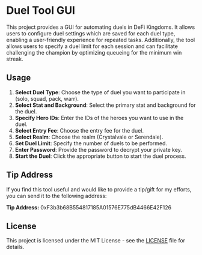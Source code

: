 # Duel Tool GUI

This project provides a GUI for automating duels in DeFi Kingdoms. It allows users to configure duel settings which are saved for each duel type, enabling a user-friendly experience for repeated tasks. Additionally, the tool allows users to specify a duel limit for each session and can facilitate challenging the champion by optimizing queueing for the minimum win streak.

## Usage

1. **Select Duel Type**: Choose the type of duel you want to participate in (solo, squad, pack, warr).
2. **Select Stat and Background**: Select the primary stat and background for the duel.
3. **Specify Hero IDs**: Enter the IDs of the heroes you want to use in the duel.
4. **Select Entry Fee**: Choose the entry fee for the duel.
5. **Select Realm**: Choose the realm (Crystalvale or Serendale).
6. **Set Duel Limit**: Specify the number of duels to be performed.
7. **Enter Password**: Provide the password to decrypt your private key.
8. **Start the Duel**: Click the appropriate button to start the duel process.

## Tip Address

If you find this tool useful and would like to provide a tip/gift for my efforts, you can send it to the following address:

**Tip Address:** 0xF3b3b68B554817185A01576E775dB4466E42F126

## License

This project is licensed under the MIT License - see the [LICENSE](LICENSE) file for details.
